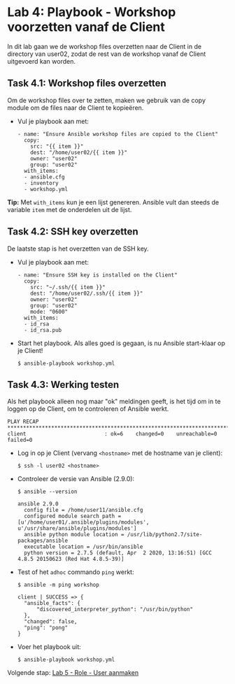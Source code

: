# Lab 4: Playbook - Workshop voorzetten vanaf de Client
In dit lab gaan we de workshop files overzetten naar de Client in de directory van user02, zodat de rest van de workshop vanaf de Client uitgevoerd kan worden.

## Task 4.1: Workshop files overzetten
Om de workshop files over te zetten, maken we gebruik van de copy module om de files naar de Client te kopieëren.
  
* Vul je playbook aan met:

  ```
  - name: "Ensure Ansible workshop files are copied to the Client"
    copy:
      src: "{{ item }}"
      dest: "/home/user02/{{ item }}"
      owner: "user02"
      group: "user02"
    with_items:
    - ansible.cfg
    - inventory
    - workshop.yml
  ```

**Tip:** Met ``with_items`` kun je een lijst genereren. Ansible vult dan steeds de variable ``item`` met de onderdelen uit de lijst.

## Task 4.2: SSH key overzetten
De laatste stap is het overzetten van de SSH key. 

* Vul je playbook aan met:

  ```
  - name: "Ensure SSH key is installed on the Client"
    copy:
      src: "~/.ssh/{{ item }}"
      dest: "/home/user02/.ssh/{{ item }}"
      owner: "user02"
      group: "user02"
      mode: "0600"
    with_items:
    - id_rsa
    - id_rsa.pub
  ```

* Start het playbook. Als alles goed is gegaan, is nu Ansible start-klaar op je Client!

  ``$ ansible-playbook workshop.yml``

## Task 4.3: Werking testen
Als het playbook alleen nog maar "ok" meldingen geeft, is het tijd om in te loggen op de Client, om te controleren of Ansible werkt.

```
PLAY RECAP ****************************************************************************************************************************
client                         : ok=6    changed=0    unreachable=0    failed=0
```

* Log in op je Client (vervang ``<hostname>`` met de hostname van je client):

  ``$ ssh -l user02 <hostname>``
  
* Controleer de versie van Ansible (2.9.0):

  ``$ ansible --version``
  
  ```
  ansible 2.9.0
    config file = /home/user11/ansible.cfg
    configured module search path = [u'/home/user01/.ansible/plugins/modules', u'/usr/share/ansible/plugins/modules']
    ansible python module location = /usr/lib/python2.7/site-packages/ansible
    executable location = /usr/bin/ansible
    python version = 2.7.5 (default, Apr  2 2020, 13:16:51) [GCC 4.8.5 20150623 (Red Hat 4.8.5-39)]

  ```

* Test of het ``adhoc`` commando ``ping`` werkt:

  ``$ ansible -m ping workshop``
  
  ```
  client | SUCCESS => {
    "ansible_facts": {
        "discovered_interpreter_python": "/usr/bin/python"
    },
    "changed": false,
    "ping": "pong"
  }
  ```

* Voer het playbook uit:

  ``$ ansible-playbook workshop.yml``
   
Volgende stap: [Lab 5 - Role - User aanmaken](/labs/05_NL_role_user.md)
